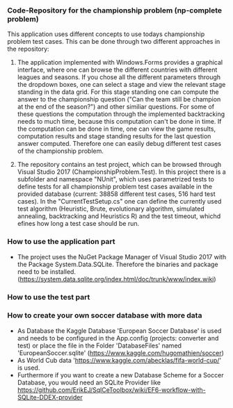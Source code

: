 ﻿### Code-Repository for the championship problem (np-complete problem)
This application uses different concepts to use todays championship problem test cases.
This can be done through two different approaches in the repository:
1. The application implemented with Windows.Forms provides a graphical interface, where one can browse the different countries with different leagues and seasons. If you chose all the different parameters through the dropdown boxes, one can select a stage and view the relevant stage standing in the data grid. For this stage standing one can compute the answer to the championship question ("Can the team still be champion at the end of the season?") and other similiar questions. For some of these questions the computation through the implemented backtracking needs to much time, because this computation can't be done in time. If the computation can be done in time, one can view the game results, computation results and stage standing results for the last question answer computed. Therefore one can easily debug different test cases of the championship problem.

2. The repository contains an test project, which can be browsed through Visual Studio 2017 (ChampionshipProblem.Test). In this project there is a subfolder and namespace "NUnit", which uses parametrized tests to define tests for all championship problem test cases available in the provided database (current: 38858 different test cases, 516 hard test cases). In the "CurrentTestSetup.cs" one can define the currently used test algorithm (Heuristic, Brute, evolutionary algorithm, simulated annealing, backtracking and Heuristics R) and the test timeout, whichd efines how long a test case should be run.

### How to use the application part 
- The project uses the NuGet Package Manager of Visual Studio 2017 with the Package System.Data.SQLite. Therefore the binaries and package need to be installed. (https://system.data.sqlite.org/index.html/doc/trunk/www/index.wiki)<br>

### How to use the test part


### How to create your own soccer database with more data
- As Database the Kaggle Database 'European Soccer Database' is used and needs to be configured in the App.config (projects: converter and test) or place the file in the Folder 'DatabaseFiles' named 'EuropeanSoccer.sqlite' (https://www.kaggle.com/hugomathien/soccer)<br>
- As World Cub data 'https://www.kaggle.com/abecklas/fifa-world-cup/' is used.
- Furthermore if you want to create a new Database Scheme for a Soccer Database, you would need an SQLite Provider like https://github.com/ErikEJ/SqlCeToolbox/wiki/EF6-workflow-with-SQLite-DDEX-provider <br>
